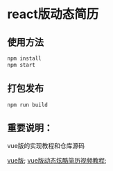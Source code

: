 # react版动态简历


## 使用方法

``` bash
npm install
npm start
```

## 打包发布
```
npm run build
```

## 重要说明：
 vue版的实现教程和仓库源码
 
 [vue版](https://zhuanlan.zhihu.com/p/25202080?refer=study-fe);
 [vue版动态炫酷简历视频教程](http://www.jirengu.com/app/watch/1559/1?vsum=1);
